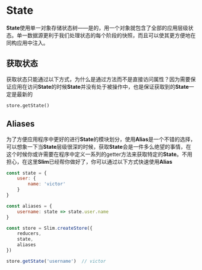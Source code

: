 # State

**State**使用单一对象存储状态树——是的，用一个对象就包含了全部的应用层级状态。单一数据源更利于我们处理状态的每个阶段的快照，而且可以使其更方便地在同构应用中注入。

## 获取状态
获取状态只能通过以下方式，为什么是通过方法而不是直接访问属性？因为需要保证应用在访问**State**的时候**State**并没有处于被操作中，也是保证获取到的**State**一定是最新的

```
store.getState()
```

## Aliases
为了方便应用程序中更好的进行**State**的模块划分，使用**Alias**是一个不错的选择，可以想象一下当**State**层级很深的时候，获取**State**会是一件多么绝望的事情，在这个时候你或许需要在程序中定义一系列的getter方法来获取特定的**State**。不用担心，在这里**Slim**已经帮你做好了，你可以通过以下方式快速使用**Alias**

```javascript
const state = {
    user: {
        name: 'victor'
    }
}

const aliases = {
    username: state => state.user.name
}

const store = Slim.createStore({
    reducers,
    state,
    aliases
})

store.getState('username')  // victor
```
